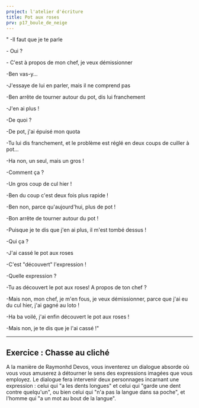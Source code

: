 ```yaml
---
project: l'atelier d'écriture
title: Pot aux roses
prv: p17_boule_de_neige
---
```


" -Il faut que je te parle

\- Oui ?

\- C'est à propos de mon chef, je veux démissionner

-Ben vas-y...

-J'essaye de lui en parler, mais il ne comprend pas

-Ben arrête de tourner autour du pot, dis lui franchement

-J'en ai plus !

-De quoi ?

-De pot, j'ai épuisé mon quota

-Tu lui dis franchement, et le problème est réglé en deux coups de cuiller à pot...

-Ha non, un seul, mais un gros !

-Comment ça ?

-Un gros coup de cul hier !

-Ben du coup c'est deux fois plus rapide !

-Ben non, parce qu'aujourd'hui, plus de pot !

-Bon arrête de tourner autour du pot !

-Puisque je te dis que j'en ai plus, il m'est tombé dessus !

-Qui ça ?

-J'ai cassé le pot aux roses

-C'est "découvert" l'expression !

-Quelle expression ?

-Tu as découvert le pot aux roses! A propos de ton chef ?

-Mais non, mon chef, je m'en fous, je veux démissionner, parce que j'ai eu du cul hier, j'ai gagné au loto !

-Ha ba voilé, j'ai enfin découvert le pot aux roses !

-Mais non, je te dis que je l'ai cassé !"

---
## Exercice : Chasse au cliché
A la manière de Raymonhd Devos, vous inventerez un dialogue absorde où vous vous amuserez à détourner le sens des expressions imagées que vous employez. Le dialogue fera intervenir deux personnages incarnant une expression : celui qui "a les dents longues" et celui qui "garde une dent contre quelqu'un", ou bien celui qui "n'a pas la langue dans sa poche", et l'homme qui "a un mot au bout de la langue".
